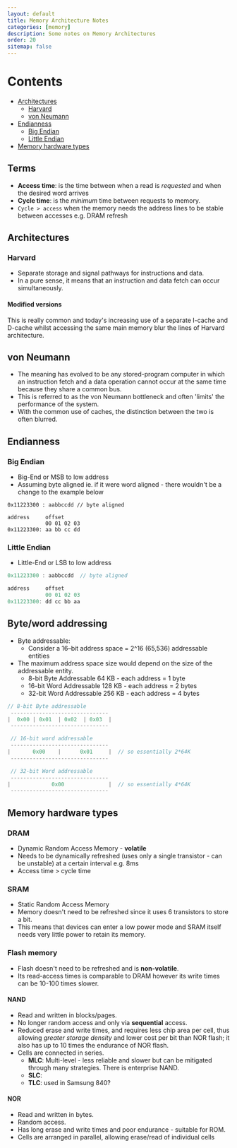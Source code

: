```yaml
---
layout: default
title: Memory Architecture Notes
categories: [memory]
description: Some notes on Memory Architectures
order: 20
sitemap: false
---
```


# Contents

* [Architectures](#architectures)
  * [Harvard](#harvard)
  * [von Neumann](#von-neumann)
* [Endianness](#endianness)
  * [Big Endian](#big-endian)
  * [Little Endian](#little-endian)
* [Memory hardware types](#memory-hardware-types)

## Terms

* **Access time**: is the time between when a read is *requested* and when the desired word arrives
* **Cycle time**: is the *minimum* time between requests to memory.
* `Cycle > access` when the memory needs the address lines to be stable between accesses e.g. DRAM refresh

## Architectures

### Harvard

* Separate storage and signal pathways for instructions and data.
* In a pure sense, it means that an instruction and data fetch can occur simultaneously.

#### Modified versions

This is really common and today's increasing use of a separate I-cache and D-cache whilst accessing the same main memory blur the lines of Harvard architecture.

## von Neumann

* The meaning has evolved to be any stored-program computer in which an instruction fetch and a data operation cannot occur at the same time because they share a common bus.
* This is referred to as the von Neumann bottleneck and often 'limits' the performance of the system.
* With the common use of caches, the distinction between the two is often blurred.

## Endianness

### Big Endian

* Big-End or MSB to low address
* Assuming byte aligned ie. if it were word aligned - there wouldn't be a change to the example below

```text
0x11223300 : aabbccdd // byte aligned

address     offset
            00 01 02 03
0x11223300: aa bb cc dd
```

### Little Endian

* Little-End or LSB to low address

```c
0x11223300 : aabbccdd  // byte aligned

address     offset
            00 01 02 03
0x11223300: dd cc bb aa
```

## Byte/word addressing

* Byte addressable:
  * Consider a 16–bit address space = 2^16 (65,536) addressable entities
* The maximum address space size would depend on the size of the addressable entity.
  * 8-bit Byte Addressable   64 KB  - each address = 1 byte
  * 16-bit Word Addressable  128 KB - each address = 2 bytes
  * 32-bit Word Addressable  256 KB - each address = 4 bytes

```c
// 8-bit Byte addressable
 -------------------------------
|  0x00 | 0x01  | 0x02  | 0x03  |
 -------------------------------

 // 16-bit word addressable
 -------------------------------
|       0x00    |      0x01     |  // so essentially 2*64K
 -------------------------------

 // 32-bit Word addressable
 -------------------------------
|             0x00              |  // so essentially 4*64K
 -------------------------------
```

## Memory hardware types

### DRAM

* Dynamic Random Access Memory - **volatile**
* Needs to be dynamically refreshed (uses only a single transistor - can be unstable) at a certain interval e.g. 8ms
* Access time > cycle time

### SRAM

* Static Random Access Memory
* Memory doesn't need to be refreshed since it uses 6 transistors to store a bit.
* This means that devices can enter a low power mode and SRAM itself needs very little power to retain its memory.

### Flash memory

* Flash doesn't need to be refreshed and is **non-volatile**.
* Its read-access times is comparable to DRAM however its write times can be 10-100 times slower.

#### NAND

* Read and written in blocks/pages.
* No longer random access and only via **sequential** access.
* Reduced erase and write times, and requires less chip area per cell, thus allowing *greater storage density* and lower cost per bit than NOR flash; it also has up to 10 times the endurance of NOR flash.
* Cells are connected in series.
  * **MLC**: Multi-level - less reliable and slower but can be mitigated through many strategies. There is enterprise NAND.
  * **SLC**:
  * **TLC**: used in Samsung 840?

#### NOR

* Read and written in bytes.
* Random access.
* Has long erase and write times and poor endurance - suitable for ROM.
* Cells are arranged in parallel, allowing erase/read of individual cells
